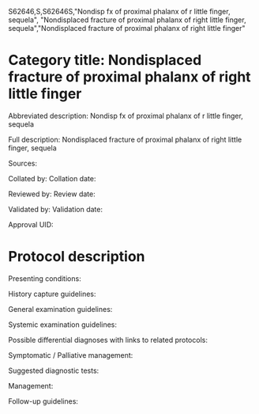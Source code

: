 S62646,S,S62646S,"Nondisp fx of proximal phalanx of r little finger, sequela", "Nondisplaced fracture of proximal phalanx of right little finger, sequela","Nondisplaced fracture of proximal phalanx of right little finger"
# Category title: Nondisplaced fracture of proximal phalanx of right little finger

Abbreviated description: Nondisp fx of proximal phalanx of r little finger, sequela

Full description: Nondisplaced fracture of proximal phalanx of right little finger, sequela

Sources:

Collated by:
Collation date:

Reviewed by:
Review date:

Validated by:
Validation date:

Approval UID:

# Protocol description

Presenting conditions:

History capture guidelines:

General examination guidelines:

Systemic examination guidelines:

Possible differential diagnoses with links to related protocols:

Symptomatic / Palliative management:

Suggested diagnostic tests:

Management:

Follow-up guidelines:
